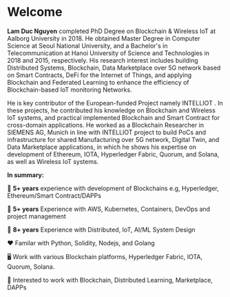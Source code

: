 # Welcome 

**Lam Duc Nguyen** completed PhD Degree on Blockchain & Wireless IoT at Aalborg University in 2018. He obtained Master Degree in Computer Science at Seoul National University, and a Bachelor's in Telecommunication at Hanoi University of Science and Technologies in 2018 and 2015, respectively. His research interest includes building Distributed Systems, Blockchain, Data Marketplace over 5G network based on Smart Contracts, DeFi for the Internet of Things, and applying Blockchain and Federated Learning to enhance the efficiency of Blockchain-based IoT monitoring Networks.

He is key contributor of the European-funded Project namely INTELLIOT . In these projects, he contributed his knowledge on Blockchain and Wireless IoT systems, and practical implemented Blockchain and Smart Contract for cross-domain applications. He worked as a Blockchain Researcher in SIEMENS AG, Munich in line with INTELLIOT project to build PoCs and infrastructure for shared Manufacturing over 5G network, Digital Twin, and Data Marketplace applications, in which he shows his expertise on development of Ethereum, IOTA, Hyperledger Fabric, Quorum, and Solana, as well as Wireless IoT systems.


**In summary:**

:rocket: **5+ years** experience with development of Blockchains e.g, Hyperledger, Ethereum/Smart Contract/DAPPs

:rocket: **5+ years** Experience with AWS, Kubernetes, Containers, DevOps and project management 

:rocket: **8+ years** Experience with Distributed, IoT, AI/ML System Design 

:hearts: Familar with Python, Solidity, Nodejs, and Golang

:desktop_computer: Work with various Blockchain platforms, Hyperledger Fabric, IOTA, Quorum, Solana. 

:notebook_with_decorative_cover: Interested to work with Blockchain, Distributed Learning, Marketplace, DAPPs
